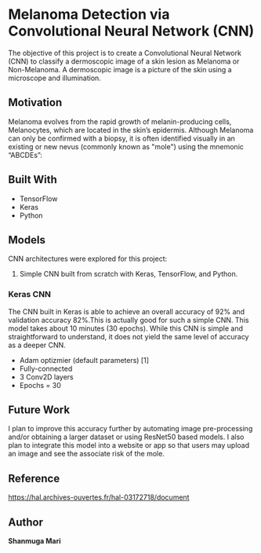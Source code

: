 # Melanoma Detection via Convolutional Neural Network (CNN)

The objective of this project is to create a Convolutional Neural Network (CNN) to classify a dermoscopic image of a skin lesion as Melanoma or Non-Melanoma. A dermoscopic image is a picture of the skin using a microscope and illumination.

## Motivation

Melanoma evolves from the rapid growth of melanin-producing cells, Melanocytes, which are located in the skin’s epidermis. Although Melanoma can only be confirmed with a biopsy, it is often identified visually in an existing or new nevus (commonly known as "mole") using the mnemonic “ABCDEs”:


## Built With

* TensorFlow
* Keras
* Python

## Models

CNN architectures were explored for this project:

1) Simple CNN built from scratch with Keras, TensorFlow, and Python.


### Keras CNN

The CNN built in Keras is able to achieve an overall accuracy of 92% and validation accuracy 82%.This is actually good for such a simple CNN. This model takes about 10 minutes (30 epochs). While this CNN is simple and straightforward to understand, it does not yield the same level of accuracy as a deeper CNN. 

- Adam optizmier (default parameters) [1]
- Fully-connected 
- 3 Conv2D layers
- Epochs = 30

## Future Work

I plan to improve this accuracy further by automating image pre-processing and/or obtaining a larger dataset or using ResNet50 based models. I also plan to integrate this model into a website or app so that users may upload an image and see the associate risk of the mole.

## Reference
https://hal.archives-ouvertes.fr/hal-03172718/document

## Author

**Shanmuga Mari** 

